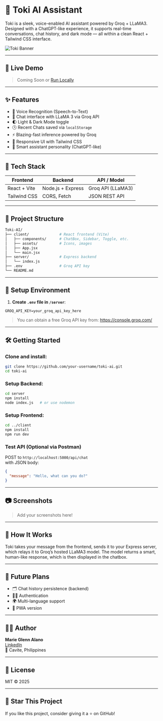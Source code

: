 # 🤖 Toki AI Assistant

Toki is a sleek, voice-enabled AI assistant powered by Groq + LLaMA3. Designed with a ChatGPT-like experience, it supports real-time conversations, chat history, and dark mode — all within a clean React + Tailwind CSS interface.

![Toki Banner](https://via.placeholder.com/1200x400?text=Toki+AI+Assistant)

---

## 🚀 Live Demo

> Coming Soon or [Run Locally](#getting-started)

---

## ✨ Features

- 🎤 Voice Recognition (Speech-to-Text)
- 💬 Chat interface with LLaMA 3 via Groq API
- 🌓 Light & Dark Mode toggle
- 🕓 Recent Chats saved via `localStorage`
- ⚡ Blazing-fast inference powered by Groq
- 🎨 Responsive UI with Tailwind CSS
- 🧠 Smart assistant personality (ChatGPT-like)

---

## 🧱 Tech Stack

| Frontend      | Backend     | API / Model |
|---------------|-------------|-------------|
| React + Vite  | Node.js + Express | Groq API (LLaMA3) |
| Tailwind CSS  | CORS, Fetch | JSON REST API |

---

## 📁 Project Structure

```bash
Toki-AI/
├── client/              # React frontend (Vite)
│   ├── components/      # ChatBox, Sidebar, Toggle, etc.
│   ├── assets/          # Icons, images
│   ├── App.jsx          
│   └── main.jsx
├── server/              # Express backend
│   └── index.js
├── .env                 # Groq API key
└── README.md
```

---

## 🔐 Setup Environment

1. **Create `.env` file in `/server`**:

```env
GROQ_API_KEY=your_groq_api_key_here
```

> You can obtain a free Groq API key from: https://console.groq.com/

---

## 🛠️ Getting Started

### Clone and install:

```bash
git clone https://github.com/your-username/toki-ai.git
cd toki-ai
```

### Setup Backend:

```bash
cd server
npm install
node index.js   # or use nodemon
```

### Setup Frontend:

```bash
cd ../client
npm install
npm run dev
```

### Test API (Optional via Postman)

POST to `http://localhost:5000/api/chat`  
with JSON body:
```json
{
  "message": "Hello, what can you do?"
}
```

---

## 📷 Screenshots

> Add your screenshots here!

---

## 🧠 How It Works

Toki takes your message from the frontend, sends it to your Express server, which relays it to Groq’s hosted LLaMA3 model. The model returns a smart, human-like response, which is then displayed in the chatbox.

---

## 📌 Future Plans

- 🗂️ Chat history persistence (backend)
- 🧑‍💼 Authentication
- 🌍 Multi-language support
- 📱 PWA version

---

## 🧑‍💻 Author

**Marie Glenn Alano**  
[LinkedIn](https://www.linkedin.com/in/marie-glenn-alano-4aab99118/)  
📍 Cavite, Philippines

---

## 🪪 License

MIT © 2025

---

## 🌟 Star This Project

If you like this project, consider giving it a ⭐ on GitHub!

